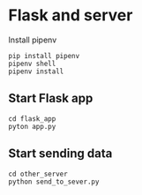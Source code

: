 # Flask and server

Install pipenv

```
pip install pipenv
pipenv shell
pipenv install
```

## Start Flask app
```
cd flask_app
pyton app.py
```

## Start sending data
```
cd other_server
python send_to_sever.py
```
